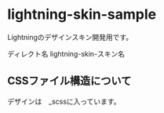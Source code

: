 # lightning-skin-sample

Lightningのデザインスキン開発用です。

ディレクト名
lightning-skin-スキン名

## CSSファイル構造について

デザインは　_scssに入っています。
